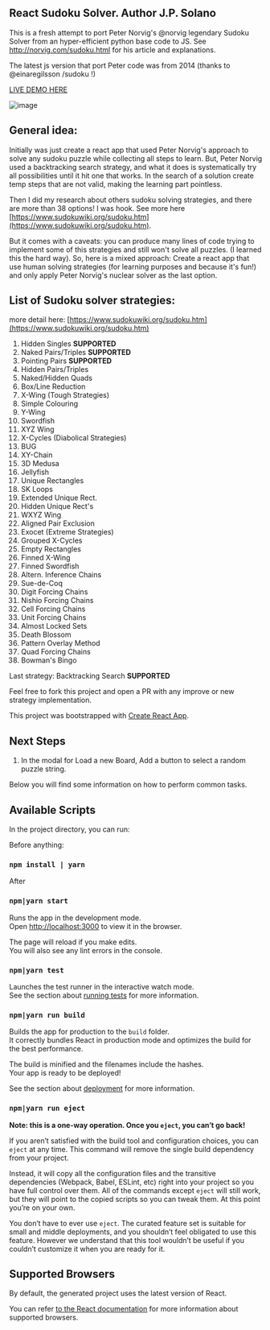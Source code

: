 ## React Sudoku Solver. Author J.P. Solano

This is a fresh attempt to port Peter Norvig's @norvig legendary Sudoku Solver from an hyper-efficient python base code
to JS. See http://norvig.com/sudoku.html for his article and explanations.

The latest js version that port Peter code was from 2014 (thanks to @einaregilsson /sudoku !)

[LIVE DEMO HERE](http://jsolano.github.io/react-sudoku-solver)

![image](https://github.com/jsolano/react-sudoku-solver/blob/master/src/assets/preview.png)

## General idea:

Initially was just create a react app that used Peter Norvig's approach to solve any sudoku puzzle while collecting all steps to learn. But, Peter Norvig used a backtracking search strategy, and what it does is systematically try all possibilities until it hit one that works. In the search of a solution create temp steps that are not valid, making the learning part pointless.

Then I did my research about others sudoku solving strategies, and there are more than 38 options! I was hook. See more here [https://www.sudokuwiki.org/sudoku.htm](https://www.sudokuwiki.org/sudoku.htm).

But it comes with a caveats: you can produce many lines of code trying to implement some of this strategies and still won't solve all puzzles. (I learned this the hard way). So, here is a mixed approach: Create a react app that use human solving strategies (for learning purposes and because it's fun!) and only apply Peter Norvig's nuclear solver as the last option.

## List of Sudoku solver strategies:

more detail here: [https://www.sudokuwiki.org/sudoku.htm](https://www.sudokuwiki.org/sudoku.htm)

1. Hidden Singles **SUPPORTED**
2. Naked Pairs/Triples **SUPPORTED**
3. Pointing Pairs **SUPPORTED**
4. Hidden Pairs/Triples
5. Naked/Hidden Quads
6. Box/Line Reduction
7. X-Wing (Tough Strategies)
8. Simple Colouring
9. Y-Wing
10. Swordfish
11. XYZ Wing
12. X-Cycles (Diabolical Strategies)
13. BUG
14. XY-Chain
15. 3D Medusa
16. Jellyfish
17. Unique Rectangles
18. SK Loops
19. Extended Unique Rect.
20. Hidden Unique Rect's
21. WXYZ Wing
22. Aligned Pair Exclusion
23. Exocet (Extreme Strategies)
24. Grouped X-Cycles
25. Empty Rectangles
26. Finned X-Wing
27. Finned Swordfish
28. Altern. Inference Chains
29. Sue-de-Coq
30. Digit Forcing Chains
31. Nishio Forcing Chains
32. Cell Forcing Chains
33. Unit Forcing Chains
34. Almost Locked Sets
35. Death Blossom
36. Pattern Overlay Method
37. Quad Forcing Chains
38. Bowman's Bingo

Last strategy: Backtracking Search **SUPPORTED**

Feel free to fork this project and open a PR with any improve or new strategy implementation.

This project was bootstrapped with [Create React App](https://github.com/facebookincubator/create-react-app).

## Next Steps

1. In the modal for Load a new Board, Add a button to select a random puzzle string.

Below you will find some information on how to perform common tasks.<br>

## Available Scripts

In the project directory, you can run:

Before anything:

### `npm install | yarn`

After

### `npm|yarn start`

Runs the app in the development mode.<br>
Open [http://localhost:3000](http://localhost:3000) to view it in the browser.

The page will reload if you make edits.<br>
You will also see any lint errors in the console.

### `npm|yarn test`

Launches the test runner in the interactive watch mode.<br>
See the section about [running tests](#running-tests) for more information.

### `npm|yarn run build`

Builds the app for production to the `build` folder.<br>
It correctly bundles React in production mode and optimizes the build for the best performance.

The build is minified and the filenames include the hashes.<br>
Your app is ready to be deployed!

See the section about [deployment](#deployment) for more information.

### `npm|yarn run eject`

**Note: this is a one-way operation. Once you `eject`, you can’t go back!**

If you aren’t satisfied with the build tool and configuration choices, you can `eject` at any time. This command will remove the single build dependency from your project.

Instead, it will copy all the configuration files and the transitive dependencies (Webpack, Babel, ESLint, etc) right into your project so you have full control over them. All of the commands except `eject` will still work, but they will point to the copied scripts so you can tweak them. At this point you’re on your own.

You don’t have to ever use `eject`. The curated feature set is suitable for small and middle deployments, and you shouldn’t feel obligated to use this feature. However we understand that this tool wouldn’t be useful if you couldn’t customize it when you are ready for it.

## Supported Browsers

By default, the generated project uses the latest version of React.

You can refer [to the React documentation](https://reactjs.org/docs/react-dom.html#browser-support) for more information about supported browsers.
